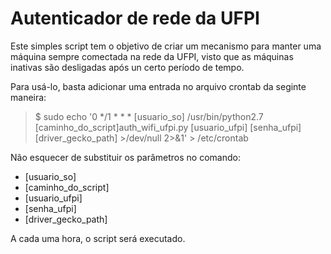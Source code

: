 # Autenticador de rede da UFPI

Este simples script tem o objetivo de criar um mecanismo para manter uma máquina sempre comectada na rede da UFPI, visto que as máquinas inativas são desligadas após un certo período de tempo.

Para usá-lo, basta adicionar uma entrada no arquivo crontab da seginte maneira:

> $ sudo echo '0 */1 * * *     [usuario_so]     /usr/bin/python2.7 [caminho_do_script]auth_wifi_ufpi.py [usuario_ufpi] [senha_ufpi] [driver_gecko_path] >/dev/null 2>&1' > /etc/crontab
 
 Não esquecer de substituir os parâmetros no comando:
 * [usuario_so]
 * [caminho_do_script]
 * [usuario_ufpi]
 * [senha_ufpi]
 * [driver_gecko_path]
 
A cada uma hora, o script será executado.
